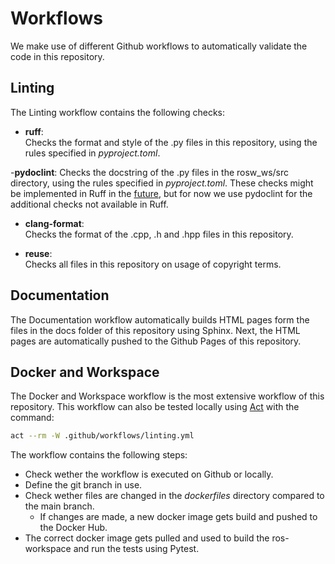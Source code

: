 <!--
SPDX-FileCopyrightText: Alliander N. V.

SPDX-License-Identifier: Apache-2.0
-->

# Workflows

We make use of different Github workflows to automatically validate the code in this repository.

## Linting

The Linting workflow contains the following checks:

- **ruff**:\
Checks the format and style of the .py files in this repository, using the rules specified in *pyproject.toml*.

-**pydoclint**\:
Checks the docstring of the .py files in the rosw_ws/src directory, using the rules specified in *pyproject.toml*. These checks might be implemented in Ruff in the [future](https://github.com/astral-sh/ruff/issues/12434), but for now we use pydoclint for the additional checks not available in Ruff.

- **clang-format**:\
Checks the format of the .cpp, .h and .hpp files in this repository.

- **reuse**:\
Checks all files in this repository on usage of copyright terms.

## Documentation

The Documentation workflow automatically builds HTML pages form the files in the docs folder of this repository using Sphinx. Next, the HTML pages are automatically pushed to the Github Pages of this repository.

## Docker and Workspace

The Docker and Workspace workflow is the most extensive workflow of this repository. This workflow can also be tested locally using [Act](https://github.com/nektos/act) with the command:

```bash
act --rm -W .github/workflows/linting.yml
```

The workflow contains the following steps:

- Check wether the workflow is executed on Github or locally.
- Define the git branch in use.
- Check wether files are changed in the *dockerfiles* directory compared to the main branch.
  - If changes are made, a new docker image gets build and pushed to the Docker Hub.
- The correct docker image gets pulled and used to build the ros-workspace and run the tests using Pytest.
